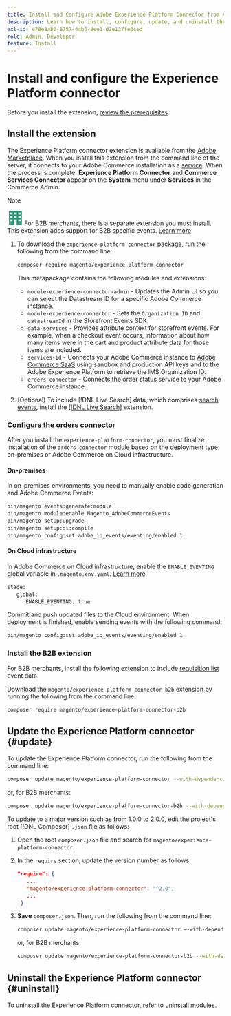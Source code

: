 ```yaml
---
title: Install and Configure Adobe Experience Platform Connector from Adobe Commerce
description: Learn how to install, configure, update, and uninstall the Adobe Experience Platform Connector from Adobe Commerce.
exl-id: e78e8ab0-8757-4ab6-8ee1-d2e137fe6ced
role: Admin, Developer
feature: Install
---
```

# Install and configure the Experience Platform connector

Before you install the extension, [review the prerequisites](overview.md#prereqs).

## Install the extension

The Experience Platform connector extension is available from the [Adobe Marketplace](https://commercemarketplace.adobe.com/magento-experience-platform-connector.html). When you install this extension from the command line of the server, it connects to your Adobe Commerce installation as a [service](../landing/saas.md). When the process is complete, **Experience Platform Connector** and **Commerce Services Connector** appear on the **System** menu under **Services** in the Commerce _Admin_.

>[!NOTE]
>
>![B2B for Adobe Commerce](../assets/b2b.svg) For B2B merchants, there is a separate extension you must install. This extension adds support for B2B specific events. [Learn more](#install-the-b2b-extension).

1. To download the `experience-platform-connector` package, run the following from the command line:

   ```bash
   composer require magento/experience-platform-connector
   ```

   This metapackage contains the following modules and extensions:

   * `module-experience-connector-admin` - Updates the Admin UI so you can select the Datastream ID for a specific Adobe Commerce instance.
   * `module-experience-connector` - Sets the `Organization ID` and `datastreamId` in the Storefront Events SDK.
   * `data-services` - Provides attribute context for storefront events. For example, when a checkout event occurs, information about how many items were in the cart and product attribute data for those items are included.
   * `services-id` - Connects your Adobe Commerce instance to [Adobe Commerce SaaS](../landing/saas.md) using sandbox and production API keys and to the Adobe Experience Platform to retrieve the IMS Organization ID.
   * `orders-connector` - Connects the order status service to your Adobe Commerce instance.

1. (Optional) To include [!DNL Live Search] data, which comprises [search events](events.md#search-events), install the [[!DNL Live Search]](../live-search/install.md) extension.

### Configure the orders connector

After you install the `experience-platform-connector`, you must finalize installation of the `orders-connector` module based on the deployment type: on-premises or Adobe Commerce on Cloud infrastructure.

#### On-premises

In on-premises environments, you need to manually enable code generation and Adobe Commerce Events:

   ```bash
   bin/magento events:generate:module
   bin/magento module:enable Magento_AdobeCommerceEvents
   bin/magento setup:upgrade
   bin/magento setup:di:compile
   bin/magento config:set adobe_io_events/eventing/enabled 1
   ```

#### On Cloud infrastructure

In Adobe Commerce on Cloud infrastructure, enable the `ENABLE_EVENTING` global variable in `.magento.env.yaml`. [Learn more](https://experienceleague.adobe.com/docs/commerce-cloud-service/user-guide/configure/env/stage/variables-global.html#enable_eventing).

   ```bash
   stage:
      global:
         ENABLE_EVENTING: true
   ```

Commit and push updated files to the Cloud environment. When deployment is finished, enable sending events with the following command:

   ```bash
   bin/magento config:set adobe_io_events/eventing/enabled 1
   ```

### Install the B2B extension

For B2B merchants, install the following extension to include [requisition list](events.md#b2b-events) event data.

Download the `magento/experience-platform-connector-b2b` extension by running the following from the command line:

   ```bash
   composer require magento/experience-platform-connector-b2b
   ```

## Update the Experience Platform connector {#update}

To update the Experience Platform connector, run the following from the command line:

```bash
composer update magento/experience-platform-connector --with-dependencies
```

or, for B2B merchants:

```bash
composer update magento/experience-platform-connector-b2b --with-dependencies
```

To update to a major version such as from 1.0.0 to 2.0.0, edit the project's root [!DNL Composer] `.json` file as follows:

1. Open the root `composer.json` file and search for `magento/experience-platform-connector`.

1. In the `require` section, update the version number as follows:

   ```json
   "require": {
      ...
      "magento/experience-platform-connector": "^2.0",
      ...
    }
   ```

1. **Save** `composer.json`. Then, run the following from the command line:

   ```bash
   composer update magento/experience-platform-connector –-with-dependencies
   ```

   or, for B2B merchants:

   ```bash
   composer update magento/experience-platform-connector-b2b --with-dependencies
   ```

## Uninstall the Experience Platform connector {#uninstall}

To uninstall the Experience Platform connector, refer to [uninstall modules](https://experienceleague.adobe.com/docs/commerce-operations/installation-guide/tutorials/uninstall-modules.html).
